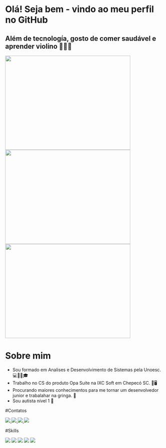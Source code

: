 # Olá! Seja bem - vindo ao meu perfil no GitHub

## Além de tecnología, gosto de comer saudável e aprender violino 🤩😎🤩

<img src="https://camo.githubusercontent.com/9714013866d9159dd306b322269a267eef706ff00164a928df5ccf3043f3ec8f/68747470733a2f2f6769746875622d726561646d652d73746174732e76657263656c2e6170702f6170693f757365726e616d653d67616a6f6e75636f267468656d653d68696768636f6e74726173742673686f775f69636f6e733d7472756526686964655f626f726465723d66616c736526636f756e745f707269766174653d74727565" width="400" height="300" /> <img src="https://camo.githubusercontent.com/6e47390a9ed78d56f91ed72e4b4a7d262d70b2e1c69ff5bae92f2da3709b0d55/68747470733a2f2f6769746875622d726561646d652d73747265616b2d73746174732e6865726f6b756170702e636f6d2f3f757365723d67616a6f6e75636f267468656d653d68696768636f6e747261737426686964655f626f726465723d66616c7365" width="400" height="300" /> <img src="https://camo.githubusercontent.com/bf702c474f7e4f7a4e20e368f1f92ae1079687e1a4e0eebb69e100d125243781/68747470733a2f2f6769746875622d726561646d652d73746174732e76657263656c2e6170702f6170692f746f702d6c616e67732f3f757365726e616d653d67616a6f6e75636f267468656d653d68696768636f6e74726173742673686f775f69636f6e733d7472756526686964655f626f726465723d66616c7365266c61796f75743d636f6d70616374" width="400" height="300"/>


# Sobre mim

- Sou formado em Analises e Desenvolvimento de Sistemas pela Unoesc. 💻👨‍🎓🎓
- Trabalho no CS do produto Opa Suite na IXC Soft em Chepecó SC. 💼🖥️
- Procurando maiores conhecimentos para me tornar um desenvolvedor junior e trabalahar na gringa. 💯
- Sou autista nível 1 🧩

#Contatos
<div>
<a href="https://www.linkedin.com/in/gabriel-n%C3%BA%C3%B1ez-b81386130/">
  <img src="https://img.shields.io/badge/LinkedIn-0077B5?style=for-the-badge&logo=linkedin&logoColor=white" /> 
</a>
  
<a href="mailto:gajonuco@gmail.com">
  <img src="https://img.shields.io/badge/Gmail-D14836?style=for-the-badge&logo=gmail&logoColor=white"/> 
</a>

<a href="https://wa.me/5595991502939?text=Entre%20em%20contato">
  <img src="https://img.shields.io/badge/Instagram-E4405F?style=for-the-badge&logo=instagram&logoColor=white" /> 
</a>

<a href="https://www.facebook.com/gajonuco/">
  <img src="https://img.shields.io/badge/Facebook-1877F2?style=for-the-badge&logo=facebook&logoColor=white" /> 
</a>

</div>


#Skills

<div>
  <img src="https://img.shields.io/badge/Python-3776AB?style=for-the-badge&logo=python&logoColor=white" /> 
  <img src="https://img.shields.io/badge/Java-ED8B00?style=for-the-badge&logo=openjdk&logoColor=white"/> 
  <img src="https://img.shields.io/badge/PHP-777BB4?style=for-the-badge&logo=php&logoColor=white"/> 
  <img src="https://img.shields.io/badge/Laravel-FF2D20?style=for-the-badge&logo=laravel&logoColor=white"/> 
  <img src=" https://img.shields.io/badge/PostgreSQL-316192?style=for-the-badge&logo=postgresql&logoColor=white" /> 
</div>



